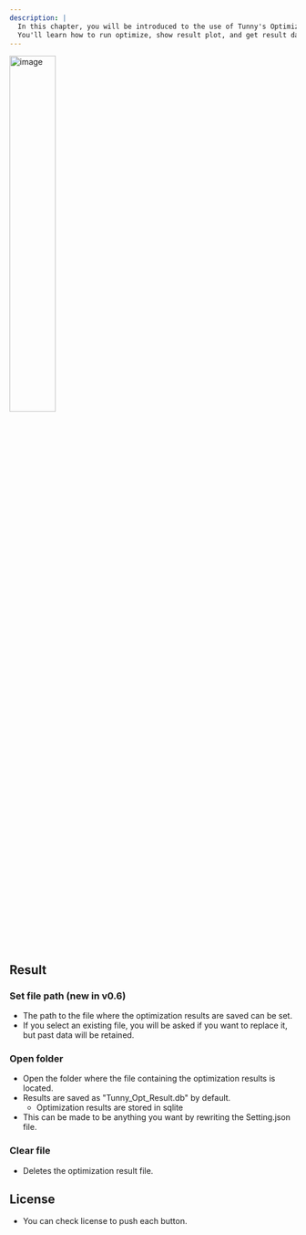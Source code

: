 ```yaml
---
description: |
  In this chapter, you will be introduced to the use of Tunny's Optimization window.
  You'll learn how to run optimize, show result plot, and get result data into grasshopper.
---
```


<img width="40%" alt="image" src="https://user-images.githubusercontent.com/23289252/208380955-2b2fd17d-46b8-4fb2-91de-0ff497dd5eb6.png">

## Result

### Set file path **(new in v0.6)**

- The path to the file where the optimization results are saved can be set.
- If you select an existing file, you will be asked if you want to replace it,
  but past data will be retained.

### Open folder

- Open the folder where the file containing the optimization results is located.
- Results are saved as "Tunny_Opt_Result.db" by default.
  - Optimization results are stored in sqlite
- This can be made to be anything you want by rewriting the Setting.json file.

### Clear file

- Deletes the optimization result file.

## License

- You can check license to push each button.
